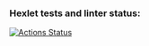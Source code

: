 ### Hexlet tests and linter status:
[![Actions Status](https://github.com/elen-oz/frontend-project-46/workflows/hexlet-check/badge.svg)](https://github.com/elen-oz/frontend-project-46/actions)